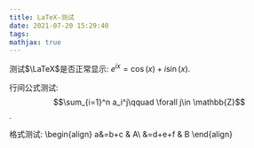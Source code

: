 ```yaml
---
title: LaTeX-测试
date: 2021-07-20 15:29:40
tags:
mathjax: true
---
```


测试$\LaTeX$是否正常显示: $e^{ix}=\cos(x)+i\sin(x)$.

行间公式测试: $$\sum_{i=1}^n a_i^j\qquad \forall j\in \mathbb{Z}$$.

格式测试: 
\begin{align}
    a&=b+c & A\\
    &=d+e+f & B
\end{align}
